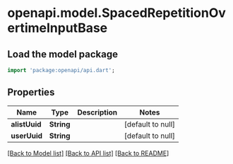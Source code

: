 # openapi.model.SpacedRepetitionOvertimeInputBase

## Load the model package
```dart
import 'package:openapi/api.dart';
```

## Properties
Name | Type | Description | Notes
------------ | ------------- | ------------- | -------------
**alistUuid** | **String** |  | [default to null]
**userUuid** | **String** |  | [default to null]

[[Back to Model list]](../README.md#documentation-for-models) [[Back to API list]](../README.md#documentation-for-api-endpoints) [[Back to README]](../README.md)


